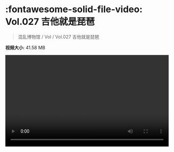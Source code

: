 # :fontawesome-solid-file-video: Vol.027 吉他就是琵琶

> 混乱博物馆 / Vol / Vol.027 吉他就是琵琶

**视频大小**: 41.58 MB

<video id="V-82cc29e11f469c7fed7f5d55c5566aad" width="512" height="288" preload="none" playsinline webkit-playsinline></video>